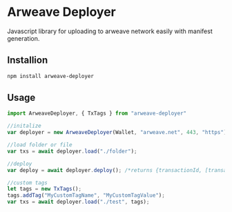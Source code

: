 # Arweave Deployer
Javascript library for uploading to arweave network easily with manifest generation.

## Installion

```sh
npm install arweave-deployer
```

## Usage

```js
import ArweaveDeployer, { TxTags } from "arweave-deployer"

//initalize
var deployer = new ArweaveDeployer(Wallet, "arweave.net", 443, "https");

//load folder or file
var txs = await deployer.load("./folder");

//deploy 
var deploy = await deployer.deploy(); /*returns {transactionId, [transactions]}*/

//custom tags
let tags = new TxTags();
tags.addTag("MyCustomTagName", "MyCustomTagValue");
var txs = await deployer.load("./test", tags);
```